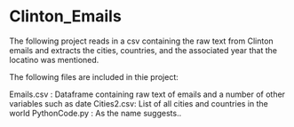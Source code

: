 # Clinton_Emails

The following project reads in a csv containing the raw text from Clinton emails and extracts the cities, countries, and the associated year that the locatino was mentioned.

The following files are included in thie project:

Emails.csv : Dataframe containing raw text of emails and a number of other variables such as date
Cities2.csv: List of all cities and countries in the world
PythonCode.py : As the name suggests..
